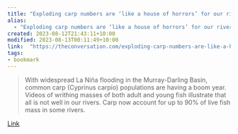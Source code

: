 ```yaml
---
title: "Exploding carp numbers are ‘like a house of horrors’ for our rivers. Is it time to unleash carp herpes?"
alias:
  - "Exploding carp numbers are ‘like a house of horrors’ for our rivers. Is it time to unleash carp herpes?"
created: 2023-08-12T21:43:11+10:00
modified: 2023-08-13T00:11:49+10:00
link:  "https://theconversation.com/exploding-carp-numbers-are-like-a-house-of-horrors-for-our-rivers-is-it-time-to-unleash-carp-herpes-198067"
tags:
- bookmark
---
```


> With widespread La Niña flooding in the Murray-Darling Basin, common carp (Cyprinus carpio) populations are having a boom year. Videos of writhing masses of both adult and young fish illustrate that all is not well in our rivers. Carp now account for up to 90% of live fish mass in some rivers.

[Link](https://theconversation.com/exploding-carp-numbers-are-like-a-house-of-horrors-for-our-rivers-is-it-time-to-unleash-carp-herpes-198067)